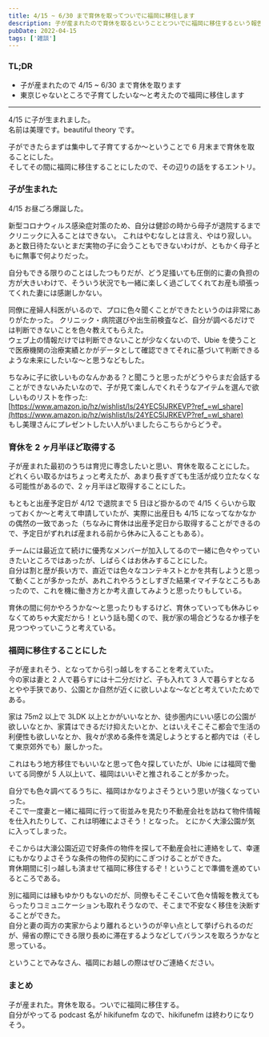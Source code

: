 ```yaml
---
title: 4/15 ~ 6/30 まで育休を取ってついでに福岡に移住します
description: 子が産まれたので育休を取るということとついでに福岡に移住するという報告をするブログ記事。
pubDate: 2022-04-15
tags: ['雑談']
---
```



### TL;DR
- 子が産まれたので 4/15 ~ 6/30 まで育休を取ります
- 東京じゃないところで子育てしたいな〜と考えたので福岡に移住します
---

4/15 に子が生まれました。  
名前は美理です。beautiful theory です。

子ができたらまずは集中して子育てするか〜ということで 6 月末まで育休を取ることにした。  
そしてその間に福岡に移住することにしたので、その辺りの話をするエントリ。

### 子が生まれた
4/15 お昼ごろ爆誕した。

新型コロナウィルス感染症対策のため、自分は健診の時から母子が退院するまでクリニックに入ることはできない。
これはやむなしとは言え、やはり寂しい。あと数日待たないとまだ実物の子に会うこともできないわけが、ともかく母子ともに無事で何よりだった。

自分もできる限りのことはしたつもりだが、どう足掻いても圧倒的に妻の負担の方が大きいわけで、そういう状況でも一緒に楽しく過ごしてくれてお産も頑張ってくれた妻には感謝しかない。

同僚に産婦人科医がいるので、プロに色々聞くことができたというのは非常にありがたかった。
クリニック・病院選びや出生前検査など、自分が調べるだけでは判断できないことを色々教えてもらえた。  
ウェブ上の情報だけでは判断できないことが少なくないので、Ubie を使うことで医療機関の治療実績とかがデータとして確認できてそれに基づいて判断できるような未来にしたいな〜と思うなどもした。

ちなみに子に欲しいものなんかある？と聞こうと思ったがどうやらまだ会話することができないみたいなので、子が見て楽しんでくれそうなアイテムを選んで欲しいものリストを作った: [https://www.amazon.jp/hz/wishlist/ls/24YEC5IJRKEVP?ref_=wl_share](https://www.amazon.jp/hz/wishlist/ls/24YEC5IJRKEVP?ref_=wl_share)  
もし美理さんにプレゼントしたい人がいましたらこちらからどうぞ。

### 育休を 2 ヶ月半ほど取得する
子が産まれた最初のうちは育児に専念したいと思い、育休を取ることにした。  
どれくらい取るかはちょっと考えたが、あまり長すぎても生活が成り立たなくなる可能性があるので、2 ヶ月半ほど取得することにした。

もともと出産予定日が 4/12 で退院まで 5 日ほど掛かるので 4/15 くらいから取っておくか〜と考えて申請していたが、実際に出産日も 4/15 になってなかなかの偶然の一致であった（ちなみに育休は出産予定日から取得することができるので、予定日がずれれば産まれる前から休みに入ることもある）。

チームには最近立て続けに優秀なメンバーが加入してるので一緒に色々やっていきたいところではあったが、しばらくはお休みすることにした。  
自分は割と歴が長い方で、直近では色々なコンテキストとかを共有しようと思って動くことが多かったが、あれこれやろうとしすぎた結果イマイチなところもあったので、これを機に働き方とか考え直してみようと思ったりもしている。

育休の間に何かやろうかな〜と思ったりもするけど、育休っていっても休みじゃなくてめちゃ大変だから！という話も聞くので、我が家の場合どうなるか様子を見つつやっていこうと考えている。

### 福岡に移住することにした
子が産まれそう、となってから引っ越しをすることを考えていた。  
今の家は妻と 2 人で暮らすには十二分だけど、子も入れて 3 人で暮らすとなるとやや手狭であり、公園とか自然が近くに欲しいよな〜などと考えていたためである。

家は 75m2 以上で 3LDK 以上とかがいいなとか、徒歩圏内にいい感じの公園が欲しいなとか、家賃はできるだけ抑えたいとか、とはいえそこそこ都会で生活の利便性も欲しいなとか、我々が求める条件を満足しようとすると都内では（そして東京郊外でも）厳しかった。

これはもう地方移住でもいいなと思って色々探していたが、Ubie には福岡で働いてる同僚が 5 人以上いて、福岡はいいぞと推されることが多かった。  

自分でも色々調べてるうちに、福岡はかなりよさそうという思いが強くなっていった。  
そこで一度妻と一緒に福岡に行って街並みを見たり不動産会社を訪ねて物件情報を仕入れたりして、これは明確によさそう！となった。
とにかく大濠公園が気に入ってしまった。

そこからは大濠公園近辺で好条件の物件を探して不動産会社に連絡をして、幸運にもかなりよさそうな条件の物件の契約にこぎつけることができた。  
育休期間に引っ越しも済ませて福岡に移住するぞ！ということで準備を進めているところである。

別に福岡には縁もゆかりもないのだが、同僚もそこそこいて色々情報を教えてもらったりコミュニケーションも取れそうなので、そこまで不安なく移住を決断することができた。  
自分と妻の両方の実家からより離れるというのが辛い点として挙げられるのだが、帰省の際にできる限り長めに滞在するようなどしてバランスを取ろうかなと思っている。

ということでみなさん、福岡にお越しの際はぜひご連絡ください。

### まとめ
子が産まれた。育休を取る。ついでに福岡に移住する。  
自分がやってる podcast 名が hikifunefm なので、hikifunefm は終わりになりそう。
